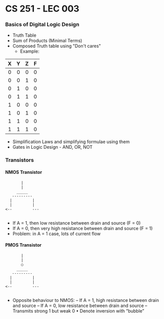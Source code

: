 # CS 251 - LEC 003
### Basics of Digital Logic Design
- Truth Table
- Sum of Products (Minimal Terms)
- Composed Truth table using "Don't cares"
  - Example:

|X  |Y  |Z  |F  |
|:-:|:-:|:-:|:-:|
|0  |0  |0  |0  |
|0  |0  |1  |0  |
|0  |1  |0  |0  |
|0  |1  |1  |0  |
|1  |0  |0  |0  |
|1  |0  |1  |0  |
|1  |1  |0  |0  |
|1  |1  |1  |0  |

- Simplification Laws and simplifying formulae using them
- Gates in Logic Design - AND, OR, NOT

### Transistors

#### NMOS Transistor

```
       |
       |
     _____
   ---------
  |         |   
  |         |
<--         ---
    
```
- If A = 1, then low resistance between drain and source (F = 0)
- If A = 0, then very high resistance between drain and source (F = 1)
- Problem: in A = 1 case, lots of current flow

#### PMOS Transistor

```
       |
       |
       ○
     _____
   ---------
  |         |   
  |         |
<--         ---
    
```
- Opposite behaviour to NMOS: – If A = 1, high resistance between drain and source – If A = 0, low resistance between drain and source – Transmits strong 1 but weak 0 • Denote inversion with “bubble”
<!--stackedit_data:
eyJoaXN0b3J5IjpbMjE0MjYwNDE5OSwxNTYzNTYyOTI1LC0yOD
E5NDQ2MzQsLTI0ODI2MDQxNCwtMTI0NDQ0MzQyOSwtMzY2ODUw
MjA3LC0xNDU4OTI3NzI0LDExNjI3NzAxMTQsNTYzNDgwOThdfQ
==
-->